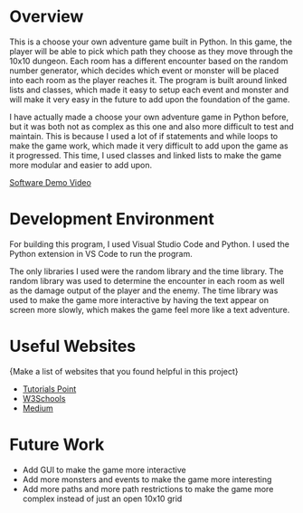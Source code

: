 # Overview

This is a choose your own adventure game built in Python. In this game, the player will be able to pick which path they choose as they move through the 10x10 dungeon. Each room has a different encounter based on the random number generator, which decides which event or monster will be placed into each room as the player reaches it.
The program is built around linked lists and classes, which made it easy to setup each event and monster and will make it very easy in the future to add upon the foundation of the game.

I have actually made a choose your own adventure game in Python before, but it was both not as complex as this one and also more difficult to test and maintain. This is because I used a lot of if statements and while loops to make the game work, which made it very difficult to add upon the game as it progressed. This time, I used classes and linked lists to make the game more modular and easier to add upon.

[Software Demo Video](https://www.loom.com/share/d74f4058df9e4553b08390d556123d5a)

# Development Environment

For building this program, I used Visual Studio Code and Python. I used the Python extension in VS Code to run the program.

The only libraries I used were the random library and the time library. The random library was used to determine the encounter
in each room as well as the damage output of the player and the enemy. The time library was used to make the game more interactive
by having the text appear on screen more slowly, which makes the game feel more like a text adventure.

# Useful Websites

{Make a list of websites that you found helpful in this project}

- [Tutorials Point](https://www.tutorialspoint.com/python_data_structure/python_linked_lists.htm)
- [W3Schools](https://www.w3schools.com/python/)
- [Medium](https://angellom.medium.com/writing-a-python-dungeon-game-part-i-47e35668f16b)

# Future Work

- Add GUI to make the game more interactive
- Add more monsters and events to make the game more interesting
- Add more paths and more path restrictions to make the game more complex instead of just an open 10x10 grid